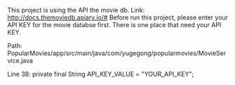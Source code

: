 This project is using the API the movie db. Link: http://docs.themoviedb.apiary.io/# Before run this
project, please enter your API KEY for the movie databse first. There is one place that need your
API KEY.

Path: PopularMovies/app/src/main/java/com/yugegong/popularmovies/MovieService.java

Line 38: private final String API_KEY_VALUE = "YOUR_API_KEY";
